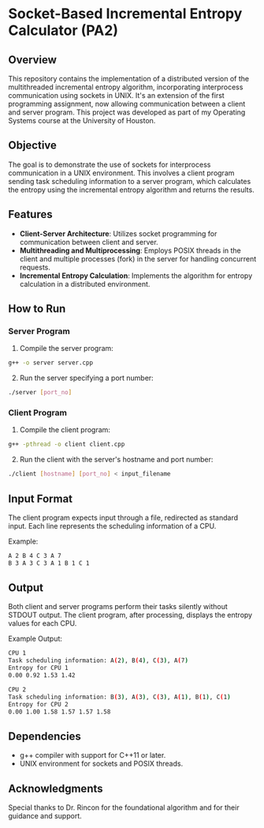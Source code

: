# Socket-Based Incremental Entropy Calculator (PA2)

## Overview
This repository contains the implementation of a distributed version of the multithreaded incremental entropy algorithm, incorporating interprocess communication using sockets in UNIX. It's an extension of the first programming assignment, now allowing communication between a client and server program. This project was developed as part of my Operating Systems course at the University of Houston.

## Objective
The goal is to demonstrate the use of sockets for interprocess communication in a UNIX environment. This involves a client program sending task scheduling information to a server program, which calculates the entropy using the incremental entropy algorithm and returns the results.

## Features
- **Client-Server Architecture**: Utilizes socket programming for communication between client and server.
- **Multithreading and Multiprocessing**: Employs POSIX threads in the client and multiple processes (fork) in the server for handling concurrent requests.
- **Incremental Entropy Calculation**: Implements the algorithm for entropy calculation in a distributed environment.


## How to Run

### Server Program
1. Compile the server program:

```bash
g++ -o server server.cpp
```

2. Run the server specifying a port number:

```bash
./server [port_no]
```


### Client Program
1. Compile the client program:

```bash
g++ -pthread -o client client.cpp
```

2. Run the client with the server's hostname and port number:

```bash
./client [hostname] [port_no] < input_filename
```

## Input Format
The client program expects input through a file, redirected as standard input. Each line represents the scheduling information of a CPU.


Example:

```bash
A 2 B 4 C 3 A 7
B 3 A 3 C 3 A 1 B 1 C 1
```


## Output
Both client and server programs perform their tasks silently without STDOUT output. The client program, after processing, displays the entropy values for each CPU.

Example Output:

```bash
CPU 1
Task scheduling information: A(2), B(4), C(3), A(7)
Entropy for CPU 1
0.00 0.92 1.53 1.42

CPU 2
Task scheduling information: B(3), A(3), C(3), A(1), B(1), C(1)
Entropy for CPU 2
0.00 1.00 1.58 1.57 1.57 1.58
```

## Dependencies
- g++ compiler with support for C++11 or later.
- UNIX environment for sockets and POSIX threads.


## Acknowledgments
Special thanks to Dr. Rincon for the foundational algorithm and for their guidance and support.
